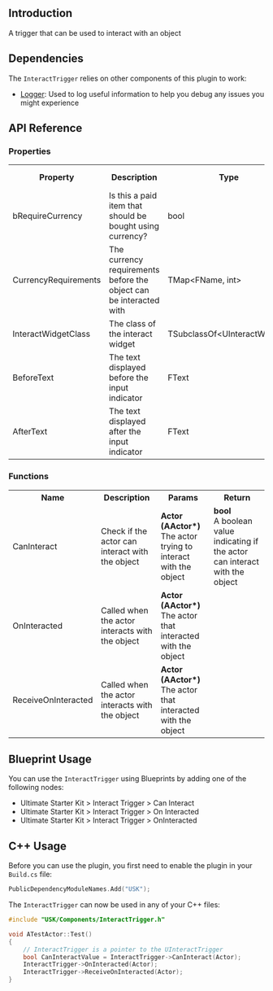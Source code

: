 ## Introduction
A trigger that can be used to interact with an object

## Dependencies
The <code>InteractTrigger</code> relies on other components of this plugin to work:
<ul>
	<li><a href="../logger">Logger</a>: Used to log useful information to help you debug any issues you might experience</li>
</ul>

## API Reference
### Properties
<table>
	<tr>
		<th>Property</th>
		<th>Description</th>
		<th>Type</th>
		<th>Default Value</th>
	</tr>
	<tr>
		<td>bRequireCurrency</td>
		<td>Is this a paid item that should be bought using currency?</td>
		<td>bool</td>
		<td>false</td>
	</tr>
	<tr>
		<td>CurrencyRequirements</td>
		<td>The currency requirements before the object can be interacted with</td>
		<td>TMap&lt;FName, int&gt;</td>
		<td></td>
	</tr>
	<tr>
		<td>InteractWidgetClass</td>
		<td>The class of the interact widget</td>
		<td>TSubclassOf&lt;UInteractWidget&gt;</td>
		<td></td>
	</tr>
	<tr>
		<td>BeforeText</td>
		<td>The text displayed before the input indicator</td>
		<td>FText</td>
		<td></td>
	</tr>
	<tr>
		<td>AfterText</td>
		<td>The text displayed after the input indicator</td>
		<td>FText</td>
		<td></td>
	</tr>
</table>

### Functions
<table>
	<tr>
		<th>Name</th>
		<th>Description</th>
		<th>Params</th>
		<th>Return</th>
	</tr>
	<tr>
		<td>CanInteract</td>
		<td>Check if the actor can interact with the object</td>
		<td><strong>Actor (AActor*)</strong><br/>The actor trying to interact with the object</td>
		<td><strong>bool</strong><br/>A boolean value indicating if the actor can interact with the object</td>
	</tr>
	<tr>
		<td>OnInteracted</td>
		<td>Called when the actor interacts with the object</td>
		<td><strong>Actor (AActor*)</strong><br/>The actor that interacted with the object</td>
		<td></td>
	</tr>
	<tr>
		<td>ReceiveOnInteracted</td>
		<td>Called when the actor interacts with the object</td>
		<td><strong>Actor (AActor*)</strong><br/>The actor that interacted with the object</td>
		<td></td>
	</tr>
</table>

## Blueprint Usage
You can use the <code>InteractTrigger</code> using Blueprints by adding one of the following nodes:
<ul>
	<li>Ultimate Starter Kit > Interact Trigger > Can Interact</li>
	<li>Ultimate Starter Kit > Interact Trigger > On Interacted</li>
	<li>Ultimate Starter Kit > Interact Trigger > OnInteracted</li>
</ul>

## C++ Usage
Before you can use the plugin, you first need to enable the plugin in your <code>Build.cs</code> file:
```c++
PublicDependencyModuleNames.Add("USK");
```

The <code>InteractTrigger</code> can now be used in any of your C++ files:
```c++
#include "USK/Components/InteractTrigger.h"

void ATestActor::Test()
{
	// InteractTrigger is a pointer to the UInteractTrigger
	bool CanInteractValue = InteractTrigger->CanInteract(Actor);
	InteractTrigger->OnInteracted(Actor);
	InteractTrigger->ReceiveOnInteracted(Actor);
}
```
